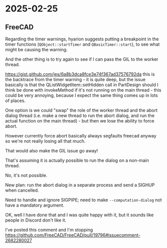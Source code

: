 # 2025-02-25

## FreeCAD

Regarding the timer warnings, hyarion suggests putting a breakpoint in the timer
functions (`QObject::startTimer` and `QBasicTimer::start`), to see what might be
causing the warning.

And the other thing is to try again to see if I can pass the GIL to the worker thread.

https://gist.github.com/jes/6a8b3dca8fce3e74f367ad37576792da this is the backtrace from the timer warning - it is quite deep, but the issue basically is that the QListWidgetItem::setHidden call in PartDesign should I think be done with invokeMethod if it's not running on the main thread - this could be very annoying, because I expect the same thing comes up in lots of places.

One option is we could "swap" the role of the worker thread and the abort dialog thread (i.e. make a new thread to run the abort dialog, and run the actual function on the main thread) - but then we lose the ability to force abort.

However currently force abort basically always segfaults freecad anyway so we're
not really losing all that much.

That would also make the GIL issue go away!

That's assuming it is actually possible to run the dialog on a non-main thread.

No, it's not possible.

New plan: run the abort dialog in a separate process and send a SIGHUP when cancelled.

Need to handle and ignore SIGPIPE; need to make `--computation-dialog` not have
a mandatory argument.

OK, well I have done that and I was quite happy with it, but it sounds like people in
Discord don't like it.

I've posted this comment and I'm stopping https://github.com/FreeCAD/FreeCAD/pull/19796#issuecomment-2682280027
